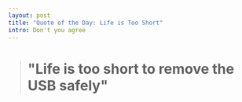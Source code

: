 ```yaml
---
layout: post
title: "Quote of the Day: Life is Too Short"
intro: Don't you agree
---
```


> # "Life is too short to remove the USB safely"